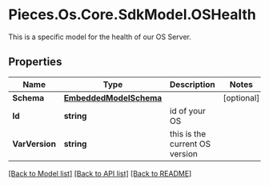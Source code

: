 # Pieces.Os.Core.SdkModel.OSHealth
This is a specific model for the health of our OS Server.

## Properties

Name | Type | Description | Notes
------------ | ------------- | ------------- | -------------
**Schema** | [**EmbeddedModelSchema**](EmbeddedModelSchema.md) |  | [optional] 
**Id** | **string** | id of your OS | 
**VarVersion** | **string** | this is the current OS version | 

[[Back to Model list]](../README.md#documentation-for-models) [[Back to API list]](../README.md#documentation-for-api-endpoints) [[Back to README]](../README.md)

